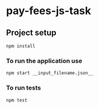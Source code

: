 # pay-fees-js-task

## Project setup
```
npm install
```

### To run the application use
```
npm start __input_filename.json__
```

### To run tests
```
npm test
```

